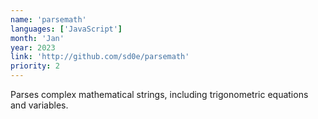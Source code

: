 ```yaml
---
name: 'parsemath'
languages: ['JavaScript']
month: 'Jan'
year: 2023
link: 'http://github.com/sd0e/parsemath'
priority: 2
---
```


Parses complex mathematical strings, including trigonometric equations and variables.